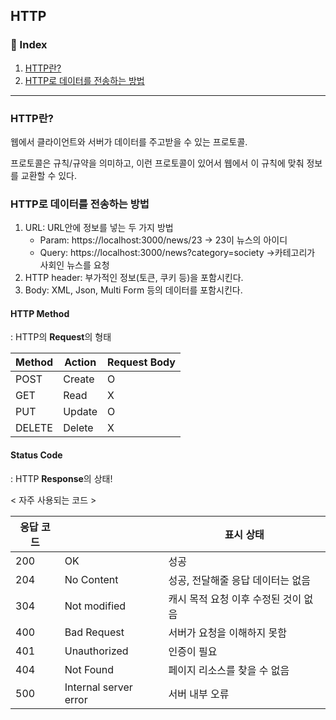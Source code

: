 ## HTTP

### 📌 Index

1. [HTTP란?](#http란?)
2. [HTTP로 데이터를 전송하는 방법](#http로-데이터를-전송하는-방법)

---

### HTTP란?

웹에서 클라이언트와 서버가 데이터를 주고받을 수 있는 프로토콜.

프로토콜은 규칙/규약을 의미하고, 이런 프로토콜이 있어서 웹에서 이 규칙에 맞춰 정보를 교환할 수 있다.

### HTTP로 데이터를 전송하는 방법

1. URL: URL안에 정보를 넣는 두 가지 방법
   - Param: https://localhost:3000/news/23 -> 23이 뉴스의 아이디
   - Query: https://localhost:3000/news?category=society ->카테고리가 사회인 뉴스를 요청
2. HTTP header: 부가적인 정보(토큰, 쿠키 등)을 포함시킨다.
3. Body: XML, Json, Multi Form 등의 데이터를 포함시킨다.

#### HTTP Method

: HTTP의 **Request**의 형태

| Method | Action | Request Body |
| ------ | ------ | ------------ |
| POST   | Create | O            |
| GET    | Read   | X            |
| PUT    | Update | O            |
| DELETE | Delete | X            |

#### Status Code

: HTTP **Response**의 상태!

< 자주 사용되는 코드 >

| 응답 코드 |                       | 표시 상태                            |
| --------- | --------------------- | ------------------------------------ |
| 200       | OK                    | 성공                                 |
| 204       | No Content            | 성공, 전달해줄 응답 데이터는 없음    |
| 304       | Not modified          | 캐시 목적 요청 이후 수정된 것이 없음 |
| 400       | Bad Request           | 서버가 요청을 이해하지 못함          |
| 401       | Unauthorized          | 인증이 필요                          |
| 404       | Not Found             | 페이지 리소스를 찾을 수 없음         |
| 500       | Internal server error | 서버 내부 오류                       |


